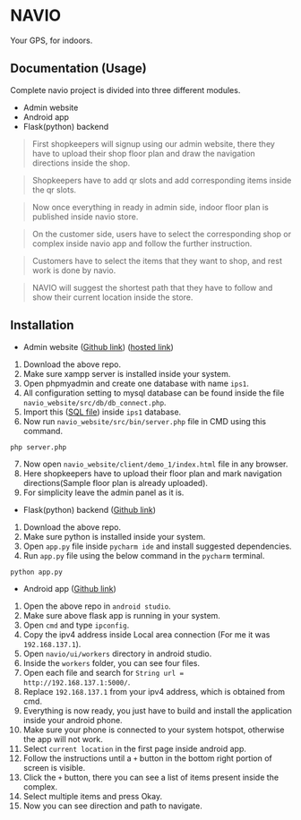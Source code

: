 # NAVIO

Your GPS, for indoors.

## Documentation (Usage)

Complete navio project is divided into three different modules.
- Admin website
- Android app
- Flask(python) backend

> First shopkeepers will signup using our admin website, there they have to upload their shop floor plan and draw the navigation directions inside the shop.

> Shopkeepers have to add qr slots and add corresponding items inside the qr slots.

> Now once everything in ready in admin side, indoor floor plan is published inside navio store. 

> On the customer side, users have to select the corresponding shop or complex inside navio app and follow the further instruction.

> Customers have to select the items that they want to shop, and rest work is done by navio.

> NAVIO will suggest the shortest path that they have to follow and show their current location inside the store.

## Installation

- Admin website ([Github link](https://github.com/Abhi1code/navio_final)) 
([hosted link](https://matrixfrats.com/navio/)) 

1) Download the above repo.
2) Make sure xampp server is installed inside your system.
3) Open phpmyadmin and create one database with name `ips1`.
4) All configuration setting to mysql database can be found inside the file `navio_website/src/db/db_connect.php`.
5) Import this ([SQL file](https://matrixfrats.com/download_api/download/upload/580617045785.sql
)) inside `ips1` database.
6) Now run `navio_website/src/bin/server.php` file in CMD using this command.
```
php server.php
```
7) Now open `navio_website/client/demo_1/index.html` file in any browser.
8) Here shopkeepers have to upload their floor plan and mark navigation directions(Sample floor plan is already uploaded).
9) For simplicity leave the admin panel as it is.

- Flask(python) backend ([Github link](https://github.com/Abhi1code/navio_flask))

1) Download the above repo.
2) Make sure python is installed inside your system.
3) Open `app.py` file inside `pycharm ide` and install suggested dependencies.
4) Run `app.py` file using the below command in the `pycharm` terminal.
```
python app.py
```

- Android app ([Github link](https://github.com/Abhi1code/navio_android))

1) Open the above repo in `android studio`.
2) Make sure above flask app is running in your system.
3) Open `cmd` and type `ipconfig`.
4) Copy the ipv4 address inside Local area connection (For me it was `192.168.137.1`).
5) Open `navio/ui/workers` directory in android studio.
6) Inside the `workers` folder, you can see four files.
7) Open each file and search for `String url = http://192.168.137.1:5000/`.
8) Replace `192.168.137.1` from your ipv4 address, which is obtained from cmd.
9) Everything is now ready, you just have to build and install the application inside your android phone.
10) Make sure your phone is connected to your system hotspot, otherwise the app will not work.
11) Select `current location` in the first page inside android app.
12) Follow the instructions until a `+` button in the bottom right portion of screen is visible.
13) Click the `+` button, there you can see a list of items present inside the complex.
14) Select multiple items and press Okay.
15) Now you can see direction and path to navigate.

